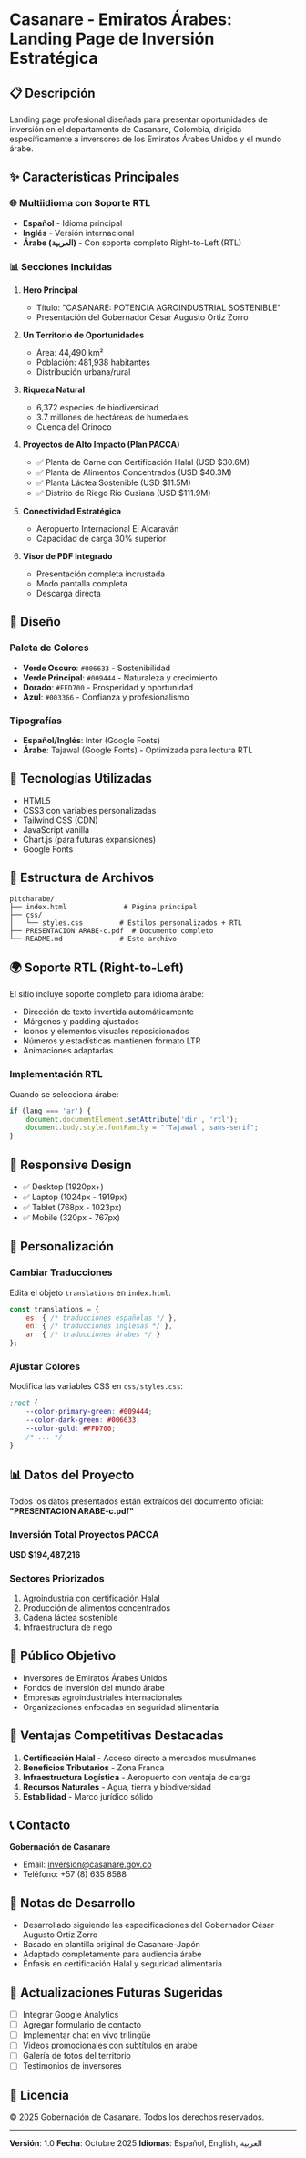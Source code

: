 # Casanare - Emiratos Árabes: Landing Page de Inversión Estratégica

## 📋 Descripción

Landing page profesional diseñada para presentar oportunidades de inversión en el departamento de Casanare, Colombia, dirigida específicamente a inversores de los Emiratos Árabes Unidos y el mundo árabe.

## ✨ Características Principales

### 🌐 Multiidioma con Soporte RTL
- **Español** - Idioma principal
- **Inglés** - Versión internacional
- **Árabe (العربية)** - Con soporte completo Right-to-Left (RTL)

### 📊 Secciones Incluidas

1. **Hero Principal**
   - Título: "CASANARE: POTENCIA AGROINDUSTRIAL SOSTENIBLE"
   - Presentación del Gobernador César Augusto Ortiz Zorro

2. **Un Territorio de Oportunidades**
   - Área: 44,490 km²
   - Población: 481,938 habitantes
   - Distribución urbana/rural

3. **Riqueza Natural**
   - 6,372 especies de biodiversidad
   - 3.7 millones de hectáreas de humedales
   - Cuenca del Orinoco

4. **Proyectos de Alto Impacto (Plan PACCA)**
   - ✅ Planta de Carne con Certificación Halal (USD $30.6M)
   - ✅ Planta de Alimentos Concentrados (USD $40.3M)
   - ✅ Planta Láctea Sostenible (USD $11.5M)
   - ✅ Distrito de Riego Río Cusiana (USD $111.9M)

5. **Conectividad Estratégica**
   - Aeropuerto Internacional El Alcaraván
   - Capacidad de carga 30% superior

6. **Visor de PDF Integrado**
   - Presentación completa incrustada
   - Modo pantalla completa
   - Descarga directa

## 🎨 Diseño

### Paleta de Colores
- **Verde Oscuro**: `#006633` - Sostenibilidad
- **Verde Principal**: `#009444` - Naturaleza y crecimiento
- **Dorado**: `#FFD700` - Prosperidad y oportunidad
- **Azul**: `#003366` - Confianza y profesionalismo

### Tipografías
- **Español/Inglés**: Inter (Google Fonts)
- **Árabe**: Tajawal (Google Fonts) - Optimizada para lectura RTL

## 🚀 Tecnologías Utilizadas

- HTML5
- CSS3 con variables personalizadas
- Tailwind CSS (CDN)
- JavaScript vanilla
- Chart.js (para futuras expansiones)
- Google Fonts

## 📁 Estructura de Archivos

```
pitcharabe/
├── index.html              # Página principal
├── css/
│   └── styles.css         # Estilos personalizados + RTL
├── PRESENTACION ARABE-c.pdf  # Documento completo
└── README.md              # Este archivo
```

## 🌍 Soporte RTL (Right-to-Left)

El sitio incluye soporte completo para idioma árabe:

- Dirección de texto invertida automáticamente
- Márgenes y padding ajustados
- Iconos y elementos visuales reposicionados
- Números y estadísticas mantienen formato LTR
- Animaciones adaptadas

### Implementación RTL

Cuando se selecciona árabe:
```javascript
if (lang === 'ar') {
    document.documentElement.setAttribute('dir', 'rtl');
    document.body.style.fontFamily = "'Tajawal', sans-serif";
}
```

## 📱 Responsive Design

- ✅ Desktop (1920px+)
- ✅ Laptop (1024px - 1919px)
- ✅ Tablet (768px - 1023px)
- ✅ Mobile (320px - 767px)

## 🔧 Personalización

### Cambiar Traducciones

Edita el objeto `translations` en `index.html`:

```javascript
const translations = {
    es: { /* traducciones españolas */ },
    en: { /* traducciones inglesas */ },
    ar: { /* traducciones árabes */ }
};
```

### Ajustar Colores

Modifica las variables CSS en `css/styles.css`:

```css
:root {
    --color-primary-green: #009444;
    --color-dark-green: #006633;
    --color-gold: #FFD700;
    /* ... */
}
```

## 📊 Datos del Proyecto

Todos los datos presentados están extraídos del documento oficial:
**"PRESENTACION ARABE-c.pdf"**

### Inversión Total Proyectos PACCA
**USD $194,487,216**

### Sectores Priorizados
1. Agroindustria con certificación Halal
2. Producción de alimentos concentrados
3. Cadena láctea sostenible
4. Infraestructura de riego

## 🎯 Público Objetivo

- Inversores de Emiratos Árabes Unidos
- Fondos de inversión del mundo árabe
- Empresas agroindustriales internacionales
- Organizaciones enfocadas en seguridad alimentaria

## 🤝 Ventajas Competitivas Destacadas

1. **Certificación Halal** - Acceso directo a mercados musulmanes
2. **Beneficios Tributarios** - Zona Franca
3. **Infraestructura Logística** - Aeropuerto con ventaja de carga
4. **Recursos Naturales** - Agua, tierra y biodiversidad
5. **Estabilidad** - Marco jurídico sólido

## 📞 Contacto

**Gobernación de Casanare**
- Email: inversion@casanare.gov.co
- Teléfono: +57 (8) 635 8588

## 📝 Notas de Desarrollo

- Desarrollado siguiendo las especificaciones del Gobernador César Augusto Ortiz Zorro
- Basado en plantilla original de Casanare-Japón
- Adaptado completamente para audiencia árabe
- Énfasis en certificación Halal y seguridad alimentaria

## 🔄 Actualizaciones Futuras Sugeridas

- [ ] Integrar Google Analytics
- [ ] Agregar formulario de contacto
- [ ] Implementar chat en vivo trilingüe
- [ ] Videos promocionales con subtítulos en árabe
- [ ] Galería de fotos del territorio
- [ ] Testimonios de inversores

## 📄 Licencia

© 2025 Gobernación de Casanare. Todos los derechos reservados.

---

**Versión**: 1.0
**Fecha**: Octubre 2025
**Idiomas**: Español, English, العربية

